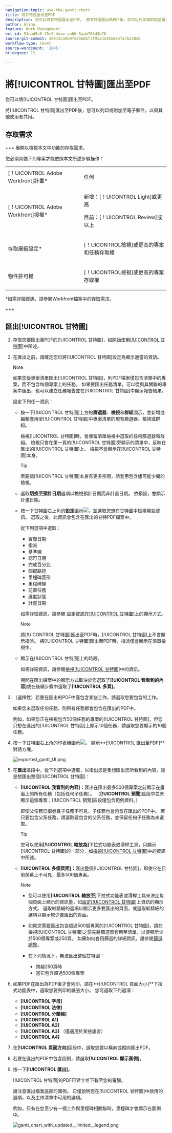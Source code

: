 ```yaml
---
navigation-topic: use-the-gantt-chart
title: 將甘特圖匯出至PDF
description: 您可以將甘特圖匯出至PDF。 將甘特圖匯出為PDF後，您可以列印或附加至電子郵件，以與其他使用者共用。
author: Alina
feature: Work Management
exl-id: 91aad9e0-25c9-4eae-aa66-8aab763d3b76
source-git-commit: 3097aca9b8fd856bbf3f91a354b5083fa7b23830
workflow-type: tm+mt
source-wordcount: '1045'
ht-degree: 1%

---
```


# 將[!UICONTROL 甘特圖]匯出至PDF

<!--Audited: 09/2024-->

您可以將[!UICONTROL 甘特圖]匯出至PDF。

將[!UICONTROL 甘特圖]匯出至PDF後，您可以列印或附加至電子郵件，以與其他使用者共用。

## 存取需求

+++ 展開以檢視本文中功能的存取需求。

您必須具備下列專案才能依照本文所述步驟操作：

<table style="table-layout:auto"> 
 <col> 
 <col> 
 <tbody> 
  <tr> 
   <td role="rowheader">[！UICONTROL Adobe Workfront]計畫*</td> 
   <td> <p>任何 </p> </td> 
  </tr> 
  <tr> 
   <td role="rowheader">[！UICONTROL Adobe Workfront]授權*</td> 
   <td> <p>新增：[！UICONTROL Light]或更高</p>
   <p>目前：[！UICONTROL Review]或以上</p> </td> 
  </tr> 
  <tr> 
   <td role="rowheader">存取層級設定*</td> 
   <td> <p>[！UICONTROL檢視]或更高的專案和任務存取權</p> </td> 
  </tr> 
  <tr> 
   <td role="rowheader">物件許可權</td> 
   <td> <p>[！UICONTROL檢視]或更高的專案存取權</p> </td> 
  </tr> 
 </tbody> 
</table>

*如需詳細資訊，請參閱Workfront檔案中的[存取需求](/help/quicksilver/administration-and-setup/add-users/access-levels-and-object-permissions/access-level-requirements-in-documentation.md)。

+++

## 匯出[!UICONTROL 甘特圖]

1. 存取您要匯出至PDF的[!UICONTROL 甘特圖]，如[開始使用[!UICONTROL 甘特圖]](../../../manage-work/gantt-chart/use-the-gantt-chart/get-started-with-gantt.md)中所述。
1. 在匯出之前，請確定您已將[!UICONTROL 甘特圖]設定為顯示適當的資訊。

   >[!NOTE]
   >
   >如果您從專案清單匯出[!UICONTROL 甘特圖]，則PDF檔案僅包含清單中的專案，而不包含每個專案上的任務。 如果要匯出任務清單，可以從與其關聯的專案中匯出，也可以建立任務報告並在[!UICONTROL 甘特圖]中顯示報告結果。

   設定下列任一資訊：

   * 按一下[!UICONTROL 甘特圖]上方的&#x200B;**篩選器**、**檢視**&#x200B;和&#x200B;**群組**&#x200B;圖示，並新增或編輯套用至[!UICONTROL 甘特圖]中專案清單的現有篩選器、檢視或群組。

     檢視[!UICONTROL 甘特圖]時，會保留清單檢視中選取的任何篩選器和群組。 檢視只會在第一頁的[!UICONTROL 甘特圖]旁顯示的清單中，反映在匯出的[!UICONTROL 甘特圖]上。 檢視不會顯示在[!UICONTROL 甘特圖]本身。

     >[!TIP]
     >
     >若要讓[!UICONTROL 甘特圖]本身有更多空間，請套用包含儘可能少欄的檢視。

   * 選取&#x200B;**切換至預計日期**&#x200B;選項以檢視預計日期而非計畫日期。 依預設，會顯示計畫日期。

   * 按一下甘特圖右上角的&#x200B;**設定**&#x200B;圖示![](assets/settings-icon.png)，並選取您想在甘特圖中檢視哪些資訊。 選取之後，此資訊會包含在匯出的甘特PDF檔案中。

     從下列選項中選取：

      * 實際日期
      * 指派
      * 基準線
      * 認可日期
      * 完成百分比
      * 關鍵路徑
      * 里程碑菱形
      * 里程碑線
      * 前置任務
      * 進度狀態
      * 計畫日期

     如需詳細資訊，請參閱   [設定資訊在[!UICONTROL 甘特圖]](../../../manage-work/gantt-chart/use-the-gantt-chart/configure-info-on-gantt-chart.md)上的顯示方式。

     >[!NOTE]
     >
     > 將[!UICONTROL 甘特圖]匯出至PDF時，[!UICONTROL 甘特圖]上不會顯示指派。 將[!UICONTROL 甘特圖]匯出至PDF時，指派僅會顯示在清單檢視中。

   * 顯示在[!UICONTROL 甘特圖]上的時段。

     如需詳細資訊，請參閱[檢視[!UICONTROL 甘特圖]](../../../manage-work/gantt-chart/use-the-gantt-chart/view-info-in-gantt.md)中的資訊。

     期間在匯出檔案中的顯示方式取決於您選取了&#x200B;**[!UICONTROL 我看到的內容]**&#x200B;或在後續步驟中選取了&#x200B;**[!UICONTROL 多頁]**。

1. （選擇性）若要在匯出的PDF中僅包含某些工作，請選取您要包含的工作。

   如果您未選取任何任務，則所有任務都會包含在匯出的PDF中。

   例如，如果您正在檢視包含50個任務的專案的[!UICONTROL 甘特圖]，但您只想在匯出的[!UICONTROL 甘特圖]上顯示10個任務，請選取您要顯示的10個任務。

1. 按一下甘特圖右上角的印表機圖示![](assets/printer-icon.png)。
顯示**[!UICONTROL 匯出至PDF]**&#x200B;對話方塊。

   ![exported_gantt_UI.png](assets/exported-gantt-ui-350x225.png)

1. 在&#x200B;**匯出**&#x200B;區段中，從下列選項中選取，以指出您是隻想匯出您所看到的內容，還是想匯出整個[!UICONTROL 甘特圖]：

   * **[!UICONTROL 我看到的內容]：**&#x200B;匯出在匯出最多500個專案之前顯示在畫面上的所有任務（包括任何子任務）。 （**[!UICONTROL 預覽]**&#x200B;區段中並未顯示這個專案；[!UICONTROL 預覽]區段僅包含範例資料。）

     即使父任務已摺疊且子任務不可見，子任務也會包含在匯出的PDF中。 若只要包含父系任務，請選取要包含的父系任務，並保留任何子任務為未選取。

     >[!TIP]
     >
     >您可以使用&#x200B;**[!UICONTROL 縮放為]**&#x200B;下拉式功能表或滑桿工具，只顯示[!UICONTROL 甘特圖]的一部分，如[檢視[!UICONTROL 甘特圖]](../../../manage-work/gantt-chart/use-the-gantt-chart/view-info-in-gantt.md)中的資訊中所述。


   * **[!UICONTROL 多個頁面]：**&#x200B;匯出整個[!UICONTROL 甘特圖]，即使它在目前熒幕上不可見，最多500個專案。

     >[!NOTE]
     >
     >* 您可以使用&#x200B;**[!UICONTROL 縮放至]**&#x200B;下拉式功能表或滑桿工具來決定每個頁面上顯示的資訊量，如[設定[!UICONTROL 甘特圖]](../../../manage-work/gantt-chart/use-the-gantt-chart/configure-info-on-gantt-chart.md)上資訊的顯示方式。 選取較精細的選項以顯示更多要匯出的頁面，或選取較精細的選項以顯示較少要匯出的頁面。
     >
     >* 如果您需要匯出包含超過500個專案的[!UICONTROL 甘特圖]，請在檢視[!UICONTROL 甘特圖]之前先將篩選器套用至清單，以便顯示少於500個專案或250頁。 如需如何套用篩選的詳細資訊，請參閱[篩選總覽](../../../reports-and-dashboards/reports/reporting-elements/filters-overview.md)。
     >
     >
     >* 在下列情況下，無法匯出整個甘特圖：
     >   
     >   * 跨越250頁時
     >   * 當它包含超過500個專案


1. 如果PDF在匯出為PDF後才會列印，請在&#x200B;**[!UICONTROL 頁面大小]**下拉式功能表中，選取您要列印的紙張大小。
您可選取下列選項：

   * **[!UICONTROL 字母]**
   * **[!UICONTROL 法律]**
   * **[!UICONTROL 分類帳]**
   * **[!UICONTROL A1]**
   * **[!UICONTROL A2]**
   * **[!UICONTROL A3]** （僅適用於某些語言）
   * **[!UICONTROL A4]**
1. 在&#x200B;**[!UICONTROL 頁面方向]**&#x200B;區段中，選取您要以橫向或縱向匯出PDF。
1. 若要在匯出的PDF中包含圖例，請選取&#x200B;**[!UICONTROL 顯示圖例]**。
1. 按一下&#x200B;**[!UICONTROL 匯出]**。

   [!UICONTROL 甘特圖]的PDF已建立並下載至您的電腦。

   請注意匯出檔案底部的圖例。 它僅說明您在[!UICONTROL 甘特圖]中啟用的選項，以及工作清單中可用的選項。

   例如，只有在您至少有一個工作與里程碑相關聯時，里程碑才會顯示在圖例中。

   ![gantt_chart_with_updated__limited__legend.png](assets/gantt-chart-with-updated--limited--legend-350x271.png)
